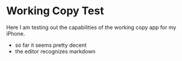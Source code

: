 # Working Copy Test

Here I am testing out the capabilities of the working copy app for my iPhone.

* so far it seems pretty decent 
* the editor recognizes markdown